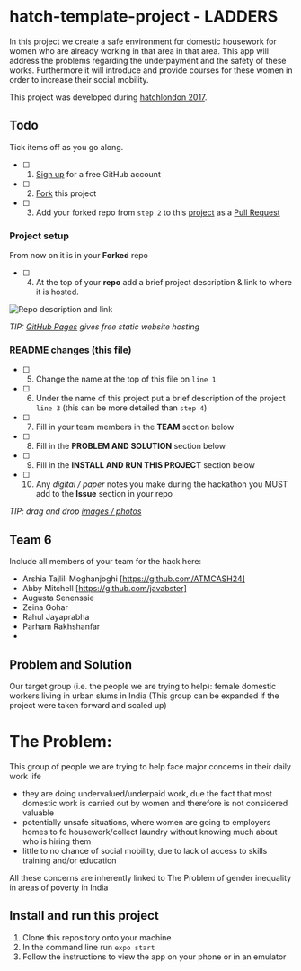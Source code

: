 # hatch-template-project - LADDERS

In this project we create a safe environment for domestic housework for women who are already working in that area in that area. This app will address the problems regarding the underpayment and the safety of these works. Furthermore it will introduce and provide courses for these women in order to increase their social mobility. 

This project was developed during [hatchlondon 2017](http://hatchlondon.io).

## Todo

Tick items off as you go along.

- [ ] 1. [Sign up](https://help.github.com/articles/signing-up-for-a-new-github-account/) for a free GitHub account
- [ ] 2. [Fork](https://help.github.com/articles/fork-a-repo/) this project
- [ ] 3. Add your forked repo from `step 2` to this [project](https://github.com/SheCanCodeHQ/hatchlondon-2017-projects) as a [Pull Request](https://help.github.com/articles/about-pull-requests/)

### Project setup

From now on it is in your **Forked** repo

- [ ] 4. At the top of your **repo** add a brief project description & link to where it is hosted.

![Repo description and link](https://user-images.githubusercontent.com/624760/33160443-57e86a96-d014-11e7-8488-52592fc69a81.png)

*TIP: [GitHub Pages](https://pages.github.com) gives free static website hosting*

### README changes (this file)

- [ ] 5. Change the name at the top of this file on `line 1`
- [ ] 6. Under the name of this project put a brief description of the project `line 3` (this can be more detailed than `step 4`)
- [ ] 7. Fill in your team members in the **TEAM** section below
- [ ] 8. Fill in the **PROBLEM AND SOLUTION** section below
- [ ] 9. Fill in the **INSTALL AND RUN THIS PROJECT** section below
- [ ] 10. Any *digital / paper* notes you make during the hackathon you MUST add to the **Issue** section in your repo

*TIP: drag and drop [images / photos](https://help.github.com/articles/file-attachments-on-issues-and-pull-requests/)*

## Team 6

Include all members of your team for the hack here:

* Arshia Tajlili Moghanjoghi [https://github.com/ATMCASH24] 
* Abby Mitchell [https://github.com/javabster] 
* Augusta Senenssie
* Zeina Gohar
* Rahul Jayaprabha
* Parham Rakhshanfar
* 

## Problem and Solution

Our target group (i.e. the people we are trying to help): female domestic workers living in urban slums in India
(This group can be expanded if the project were taken forward and scaled up)

# The Problem:
This group of people we are trying to help face major concerns in their daily work life
- they are doing undervalued/underpaid work, due the fact that most domestic work is carried out by women and therefore is not considered valuable
- potentially unsafe situations, where women are going to employers homes to fo housework/collect laundry without knowing much about who is hiring them
- little to no chance of social mobility, due to lack of access to skills training and/or education

All these concerns are inherently linked to The Problem of gender inequality in areas of poverty in India

## Install and run this project
1. Clone this repository onto your machine
2. In the command line run `expo start`
3. Follow the instructions to view the app on your phone or in an emulator
